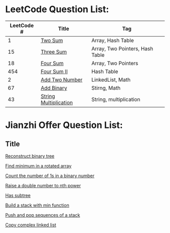 # LeetCode Question List:


 LeetCode # | Title | Tag
 -----------| ----- | ---
1 | [Two Sum](LeetCode/_001.md)| Array, Hash Table
15 | [Three Sum](LeetCode/_015.md) | Array, Two Pointers, Hash Table
18 | [Four Sum](LeetCode/_018.md) | Array, Two Pointers
454 | [Four Sum II](LeetCode/_454.md) | Hash Table
2 | [Add Two Number](LeetCode/_002.md) | LinkedList, Math
67 | [Add Binary](LeetCode/_067.md) | Stirng, Math
43 | [String Multiplication](LeetCode/_043.md) | String, multiplication



# Jianzhi Offer Question List:

 Title 
----------
[Reconstruct binary tree](Jianzhi/_04.md)

[Find minimum in a rotated array](Jianzhi/_06.md)

[Count the number of 1s in a binary number](Jianzhi/_11.md)

[Raise a double number to nth power](Jianzhi/_12.md)

[Has subtree](Jianzhi/_17.md)

[Build a stack with min function](Jianzhi/_20.md)

[Push and pop sequences of a stack](Jianzhi/_21.md)

[Copy complex linked list](Jianzhi/_25.md)
